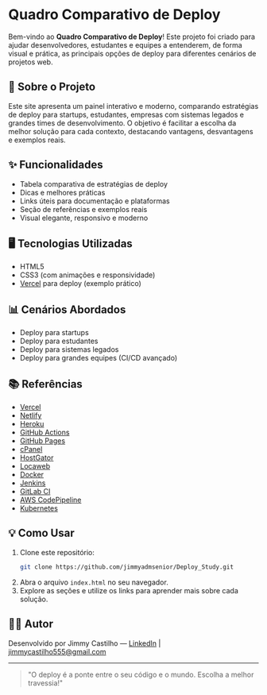 # Quadro Comparativo de Deploy

Bem-vindo ao **Quadro Comparativo de Deploy**! Este projeto foi criado para ajudar desenvolvedores, estudantes e equipes a entenderem, de forma visual e prática, as principais opções de deploy para diferentes cenários de projetos web.

## 🚀 Sobre o Projeto

Este site apresenta um painel interativo e moderno, comparando estratégias de deploy para startups, estudantes, empresas com sistemas legados e grandes times de desenvolvimento. O objetivo é facilitar a escolha da melhor solução para cada contexto, destacando vantagens, desvantagens e exemplos reais.

## ✨ Funcionalidades
- Tabela comparativa de estratégias de deploy
- Dicas e melhores práticas
- Links úteis para documentação e plataformas
- Seção de referências e exemplos reais
- Visual elegante, responsivo e moderno

## 🖥️ Tecnologias Utilizadas
- HTML5
- CSS3 (com animações e responsividade)
- [Vercel](https://vercel.com/) para deploy (exemplo prático)

## 📊 Cenários Abordados
- Deploy para startups
- Deploy para estudantes
- Deploy para sistemas legados
- Deploy para grandes equipes (CI/CD avançado)

## 📚 Referências
- [Vercel](https://vercel.com/)
- [Netlify](https://www.netlify.com/)
- [Heroku](https://www.heroku.com/)
- [GitHub Actions](https://github.com/features/actions)
- [GitHub Pages](https://pages.github.com/)
- [cPanel](https://cpanel.net/)
- [HostGator](https://www.hostgator.com/)
- [Locaweb](https://www.locaweb.com.br/)
- [Docker](https://www.docker.com/)
- [Jenkins](https://www.jenkins.io/)
- [GitLab CI](https://about.gitlab.com/stages-devops-lifecycle/continuous-integration/)
- [AWS CodePipeline](https://aws.amazon.com/codepipeline/)
- [Kubernetes](https://kubernetes.io/)

## 💡 Como Usar
1. Clone este repositório:
   ```bash
   git clone https://github.com/jimmyadmsenior/Deploy_Study.git
   ```
2. Abra o arquivo `index.html` no seu navegador.
3. Explore as seções e utilize os links para aprender mais sobre cada solução.

## 👨‍💻 Autor
Desenvolvido por Jimmy Castilho — [LinkedIn](https://www.linkedin.com/in/jimmycastilho/) | jimmycastilho555@gmail.com

---

> "O deploy é a ponte entre o seu código e o mundo. Escolha a melhor travessia!"

